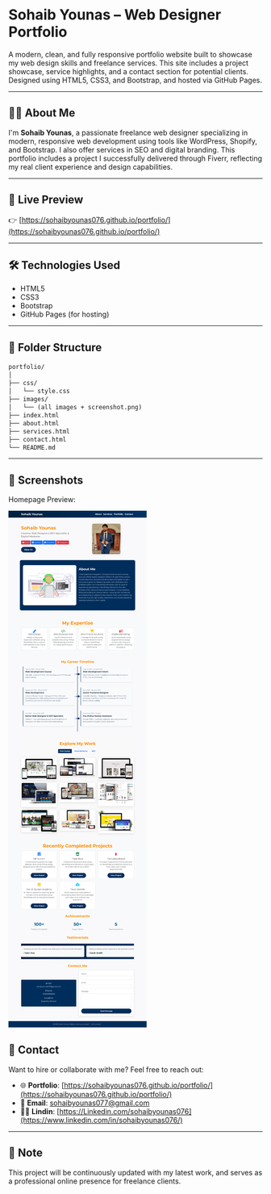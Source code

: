 # Sohaib Younas – Web Designer Portfolio

A modern, clean, and fully responsive portfolio website built to showcase my web design skills and freelance services. This site includes a project showcase, service highlights, and a contact section for potential clients. Designed using HTML5, CSS3, and Bootstrap, and hosted via GitHub Pages.

---
## 👨‍💻 About Me

I'm **Sohaib Younas**, a passionate freelance web designer specializing in modern, responsive web development using tools like WordPress, Shopify, and Bootstrap. I also offer services in SEO and digital branding. This portfolio includes a project I successfully delivered through Fiverr, reflecting my real client experience and design capabilities.

---

## 🔗 Live Preview

👉 [https://sohaibyounas076.github.io/portfolio/](https://sohaibyounas076.github.io/portfolio/)

---

## 🛠️ Technologies Used

- HTML5  
- CSS3  
- Bootstrap  
- GitHub Pages (for hosting)

---

## 📁 Folder Structure

```
portfolio/
│
├── css/
│   └── style.css
├── images/
│   └── (all images + screenshot.png)
├── index.html
├── about.html
├── services.html
├── contact.html
└── README.md
```

---

## 📸 Screenshots

Homepage Preview:

![Portfolio Screenshot](img/github%20portfolio.png)



## 📩 Contact

Want to hire or collaborate with me? Feel free to reach out:

- 🌐 **Portfolio**: [https://sohaibyounas076.github.io/portfolio/](https://sohaibyounas076.github.io/portfolio/)  
- 📧 **Email**: sohaibyounas077@gmail.com  
- 🧑‍💼 **Lindin**: [https://Linkedin.com/sohaibyounas076](https://www.linkedin.com/in/sohaibyounas076/)

---

## 📝 Note

This project will be continuously updated with my latest work, and serves as a professional online presence for freelance clients.

